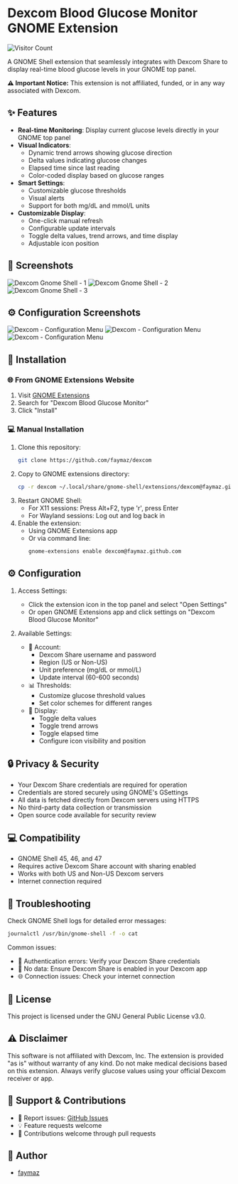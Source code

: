 # Dexcom Blood Glucose Monitor GNOME Extension

![Visitor Count](https://visitor-badge.laobi.icu/badge?page_id=faymaz.dexcom)

A GNOME Shell extension that seamlessly integrates with Dexcom Share to display real-time blood glucose levels in your GNOME top panel.

**⚠️ Important Notice:** This extension is not affiliated, funded, or in any way associated with Dexcom.

## ✨ Features

- **Real-time Monitoring**: Display current glucose levels directly in your GNOME top panel
- **Visual Indicators**: 
  - Dynamic trend arrows showing glucose direction
  - Delta values indicating glucose changes
  - Elapsed time since last reading
  - Color-coded display based on glucose ranges
- **Smart Settings**: 
  - Customizable glucose thresholds
  - Visual alerts
  - Support for both mg/dL and mmol/L units
- **Customizable Display**:
  - One-click manual refresh
  - Configurable update intervals
  - Toggle delta values, trend arrows, and time display
  - Adjustable icon position

## 📸 Screenshots

![Dexcom Gnome Shell - 1](img/Dexcom_0.png)
![Dexcom Gnome Shell - 2](img/Dexcom_1.png)
![Dexcom Gnome Shell - 3](img/Dexcom_2.png)


## ⚙️ Configuration Screenshots

![Dexcom - Configuration Menu](img/Dexcom_config_menu_1.png)
![Dexcom - Configuration Menu](img/Dexcom_config_menu_2.png)
![Dexcom - Configuration Menu](img/Dexcom_config_menu_3.png)

## 🚀 Installation

### 🌐 From GNOME Extensions Website
1. Visit [GNOME Extensions](https://extensions.gnome.org)
2. Search for "Dexcom Blood Glucose Monitor"
3. Click "Install"

### 💻 Manual Installation
1. Clone this repository:
   ```bash
   git clone https://github.com/faymaz/dexcom
   ```
2. Copy to GNOME extensions directory:
   ```bash
   cp -r dexcom ~/.local/share/gnome-shell/extensions/dexcom@faymaz.github.com
   ```
3. Restart GNOME Shell:
   - For X11 sessions: Press Alt+F2, type 'r', press Enter
   - For Wayland sessions: Log out and log back in
4. Enable the extension:
   - Using GNOME Extensions app
   - Or via command line:
     ```bash
     gnome-extensions enable dexcom@faymaz.github.com
     ```

## ⚙️ Configuration

1. Access Settings:
   - Click the extension icon in the top panel and select "Open Settings"
   - Or open GNOME Extensions app and click settings on "Dexcom Blood Glucose Monitor"

2. Available Settings:
   - 👤 Account:
     * Dexcom Share username and password
     * Region (US or Non-US)
     * Unit preference (mg/dL or mmol/L)
     * Update interval (60-600 seconds)
   - 📊 Thresholds:
     * Customize glucose threshold values
     * Set color schemes for different ranges
   - 🎨 Display:
     * Toggle delta values
     * Toggle trend arrows
     * Toggle elapsed time
     * Configure icon visibility and position

## 🔒 Privacy & Security

- Your Dexcom Share credentials are required for operation
- Credentials are stored securely using GNOME's GSettings
- All data is fetched directly from Dexcom servers using HTTPS
- No third-party data collection or transmission
- Open source code available for security review

## 💻 Compatibility

- GNOME Shell 45, 46, and 47
- Requires active Dexcom Share account with sharing enabled
- Works with both US and Non-US Dexcom servers
- Internet connection required

## 🔧 Troubleshooting

Check GNOME Shell logs for detailed error messages:
```bash
journalctl /usr/bin/gnome-shell -f -o cat
```

Common issues:
- 🔑 Authentication errors: Verify your Dexcom Share credentials
- 📡 No data: Ensure Dexcom Share is enabled in your Dexcom app
- 🌐 Connection issues: Check your internet connection

## 📜 License

This project is licensed under the GNU General Public License v3.0.

## ⚠️ Disclaimer

This software is not affiliated with Dexcom, Inc. The extension is provided "as is" without warranty of any kind. Do not make medical decisions based on this extension. Always verify glucose values using your official Dexcom receiver or app.

## 💬 Support & Contributions

- 🐛 Report issues: [GitHub Issues](https://github.com/faymaz/dexcom/issues)
- 💡 Feature requests welcome
- 🤝 Contributions welcome through pull requests

## 👤 Author

- [faymaz](https://github.com/faymaz)